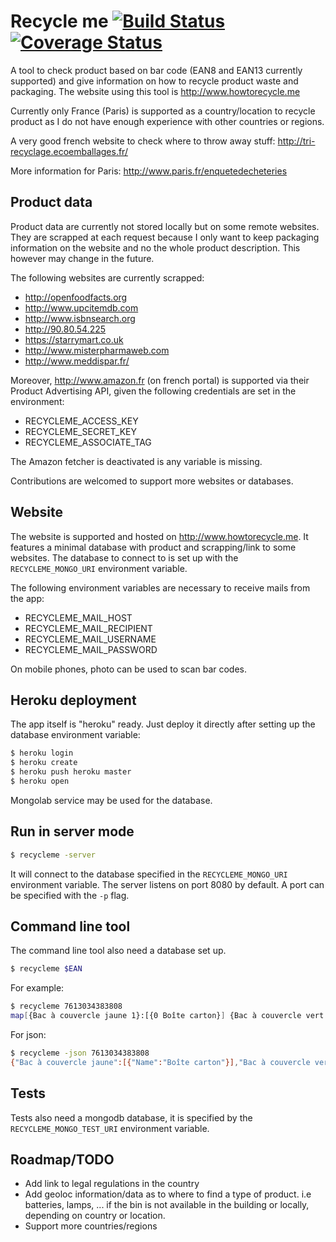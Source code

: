 # Recycle me [![Build Status](https://travis-ci.org/jfyuen/recycleme.svg?branch=master)](https://travis-ci.org/jfyuen/recycleme) [![Coverage Status](https://coveralls.io/repos/github/jfyuen/recycleme/badge.svg?branch=master)](https://coveralls.io/github/jfyuen/recycleme?branch=master)

A tool to check product based on bar code (EAN8 and EAN13 currently supported) and give information on how to recycle product waste and packaging.
The website using this tool is http://www.howtorecycle.me

Currently only France (Paris) is supported as a country/location to recycle product as I do not have enough experience with other countries or regions.

A very good french website to check where to throw away stuff: http://tri-recyclage.ecoemballages.fr/

More information for Paris: http://www.paris.fr/enquetedecheteries

## Product data

Product data are currently not stored locally but on some remote websites.
They are scrapped at each request because I only want to keep packaging information on the website and no the whole product description.
This however may change in the future.

The following websites are currently scrapped:
- http://openfoodfacts.org
- http://www.upcitemdb.com
- http://www.isbnsearch.org
- http://90.80.54.225
- https://starrymart.co.uk
- http://www.misterpharmaweb.com
- http://www.meddispar.fr/

Moreover, http://www.amazon.fr (on french portal) is supported via their Product Advertising API, given the following credentials are set in the environment:
- RECYCLEME_ACCESS_KEY
- RECYCLEME_SECRET_KEY
- RECYCLEME_ASSOCIATE_TAG

The Amazon fetcher is deactivated is any variable is missing.

Contributions are welcomed to support more websites or databases.

## Website

The website is supported and hosted on http://www.howtorecycle.me.
It features a minimal database with product and scrapping/link to some websites.
The database to connect to is set up with the `RECYCLEME_MONGO_URI` environment variable.

The following environment variables are necessary to receive mails from the app:
- RECYCLEME_MAIL_HOST
- RECYCLEME_MAIL_RECIPIENT
- RECYCLEME_MAIL_USERNAME
- RECYCLEME_MAIL_PASSWORD

On mobile phones, photo can be used to scan bar codes.

## Heroku deployment

The app itself is "heroku" ready. Just deploy it directly after setting up the database environment variable:
```bash
$ heroku login
$ heroku create
$ heroku push heroku master
$ heroku open
```
Mongolab service may be used for the database.

 
## Run in server mode

```bash
$ recycleme -server
```
It will connect to the database specified in the `RECYCLEME_MONGO_URI` environment variable.
The server listens on port 8080 by default. A port can be specified with the `-p` flag.

## Command line tool

The command line tool also need a database set up.

```bash
$ recycleme $EAN
```

For example:

```bash
$ recycleme 7613034383808
map[{Bac à couvercle jaune 1}:[{0 Boîte carton}] {Bac à couvercle vert 0}:[{1 Film plastique} {4 Nourriture}]]
```

For json:
```bash
$ recycleme -json 7613034383808
{"Bac à couvercle jaune":[{"Name":"Boîte carton"}],"Bac à couvercle vert":[{"Name":"Film plastique"},{"Name":"Nourriture"}]}
```

## Tests
Tests also need a mongodb database, it is specified by the `RECYCLEME_MONGO_TEST_URI` environment variable.

## Roadmap/TODO

- Add link to legal regulations in the country
- Add geoloc information/data as to where to find a type of product. i.e batteries, lamps, ... if the bin is not available in the building or locally, depending on country or location.
- Support more countries/regions